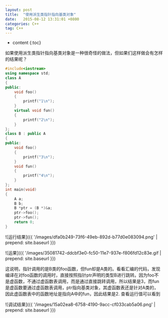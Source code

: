 ```yaml
---
layout: post
title:  "使用派生类指针指向基类对象"
date:   2015-08-12 13:31:01 +0800
categories: C++
tag: C++
---
```


* content
{:toc}


如果使用派生类指针指向基类对象是一种很奇怪的做法，但如果们这样做会有怎样的结果呢？

```cpp
#include<iostream>
using namespace std;
class A
{
public:
	void foo()
	{
		printf("1\n");
	}
	virtual void fun()
	{
		printf("2\n");
	}
};
class B : public A
{
public:
	void foo()
	{
		printf("3\n");
	}
	void fun()
	{
		printf("4\n");
	}
};
int main(void)
{
	A a;
	B b;
	B *ptr = (B *)&a;
	ptr->foo();
	ptr->fun();
	return 0;
}
```

![运行结果]({{ '/images/dfa0b249-73f6-49eb-892d-b77d0e083094.png' | prepend: site.baseurl  }})

![运果]({{ '/images/35081742-ddcbf3e0-fc50-11e7-937e-f806fd12c83e.gif | prepend: site.baseurl  }})

这说明，指针调用的是B类的foo函数，但fun却是A类的。看看汇编的代码，发现编译在对foo函数的调用时，直接按照指针ptr声明的类型B进行跳转。因为foo不是虚函数，不通过虚函数表调用，而是通过直接跳转调用，所以结果是3，而fun是虚函数要通过虚函数表调用，ptr指向基类对象，其虚函数表还是针对A类的，因此虚函数表中的函数地址是指向A中的fun，因此结果是2.
查看运行值可以看到

![调试结果]({{ '/images/15a02ea8-6758-4190-9acc-cf033cab5a06.png' | prepend: site.baseurl  }})
